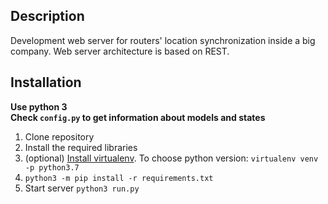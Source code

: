 ## Description

Development web server for routers' location synchronization inside a big company.
Web server architecture is based on REST.

## Installation

**Use python 3** <br />
**Check `config.py` to get information about models and states**

1. Clone repository
2. Install the required libraries
  1. (optional) [Install virtualenv](http://docs.python-guide.org/en/latest/dev/virtualenvs/). To choose python version: `virtualenv venv -p python3.7`
  2. `python3 -m pip install -r requirements.txt`
3. Start server `python3 run.py`

